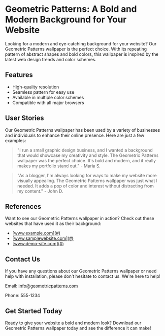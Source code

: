 <!--font:Creepster-->

# Geometric Patterns: A Bold and Modern Background for Your Website

Looking for a modern and eye-catching background for your website? Our Geometric Patterns wallpaper is the perfect choice. With its repeating pattern of abstract shapes and bold colors, this wallpaper is inspired by the latest web design trends and color schemes.

## Features

- High-quality resolution
- Seamless pattern for easy use
- Available in multiple color schemes
- Compatible with all major browsers

## User Stories

Our Geometric Patterns wallpaper has been used by a variety of businesses and individuals to enhance their online presence. Here are just a few examples:

> "I run a small graphic design business, and I wanted a background that would showcase my creativity and style. The Geometric Patterns wallpaper was the perfect choice. It's bold and modern, and it really makes my portfolio stand out." - Maria S.

> "As a blogger, I'm always looking for ways to make my website more visually appealing. The Geometric Patterns wallpaper was just what I needed. It adds a pop of color and interest without distracting from my content." - John D.

## References

Want to see our Geometric Patterns wallpaper in action? Check out these websites that have used it as their background:

- [www.example.com](#)
- [www.samplewebsite.com](#)
- [www.demo-site.com](#)

## Contact Us

If you have any questions about our Geometric Patterns wallpaper or need help with installation, please don't hesitate to contact us. We're here to help!

Email: info@geometricpatterns.com

Phone: 555-1234

## Get Started Today

Ready to give your website a bold and modern look? Download our Geometric Patterns wallpaper today and see the difference it can make!

<!--

Write me content for website with wallpaper which alt text is:

"A wallpaper with a repeating pattern of abstract geometric shapes and patterns, inspired by web design trends and color schemes."

The name/title of the page should not be 1:1 copy of the alt text but rather a real content of the website which is using this wallpaper.

- Use markdown format 
- Start with heading
- Heading should be short and concise
- The content should look like a real website 
- The website should not be about the wallpaper, wallpaper is just a related background
- Heading should be contain work "wallpaper" or "background"
- Include real sections like references, contact, user stories, etc. use things relevant to the page purpose.
- Feel free to use structure like headings, bullets, numbering, blockquotes, paragraphs, horizontal lines, etc.
- You can use formatting like bold or _italic_
- You can include UTF-8 emojis
- Links should be only #hash anchors (and you can refer to the document itself)
- Do not include images


---


# Geometric Patterns: A Bold and Modern Background for Your Website

Looking for a modern and eye-catching background for your website? Our Geometric Patterns wallpaper is the perfect choice. With its repeating pattern of abstract shapes and bold colors, this wallpaper is inspired by the latest web design trends and color schemes.

## Features

- High-quality resolution
- Seamless pattern for easy use
- Available in multiple color schemes
- Compatible with all major browsers

## User Stories

Our Geometric Patterns wallpaper has been used by a variety of businesses and individuals to enhance their online presence. Here are just a few examples:

> "I run a small graphic design business, and I wanted a background that would showcase my creativity and style. The Geometric Patterns wallpaper was the perfect choice. It's bold and modern, and it really makes my portfolio stand out." - Maria S.

> "As a blogger, I'm always looking for ways to make my website more visually appealing. The Geometric Patterns wallpaper was just what I needed. It adds a pop of color and interest without distracting from my content." - John D.

## References

Want to see our Geometric Patterns wallpaper in action? Check out these websites that have used it as their background:

- [www.example.com](#)
- [www.samplewebsite.com](#)
- [www.demo-site.com](#)

## Contact Us

If you have any questions about our Geometric Patterns wallpaper or need help with installation, please don't hesitate to contact us. We're here to help!

Email: info@geometricpatterns.com

Phone: 555-1234

## Get Started Today

Ready to give your website a bold and modern look? Download our Geometric Patterns wallpaper today and see the difference it can make!

-->
